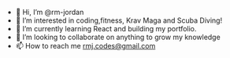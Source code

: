 - 👋 Hi, I’m @rm-jordan
- 👀 I’m interested in coding,fitness, Krav Maga and Scuba Diving!
- 🌱 I’m currently learning React and building my portfolio.
- 💞️ I’m looking to collaborate on anything to grow my knowledge
- 📫 How to reach me rmj.codes@gmail.com

<!---
rm-jordan/rm-jordan is a ✨ special ✨ repository because its `README.md` (this file) appears on your GitHub profile.
You can click the Preview link to take a look at your changes.
--->
